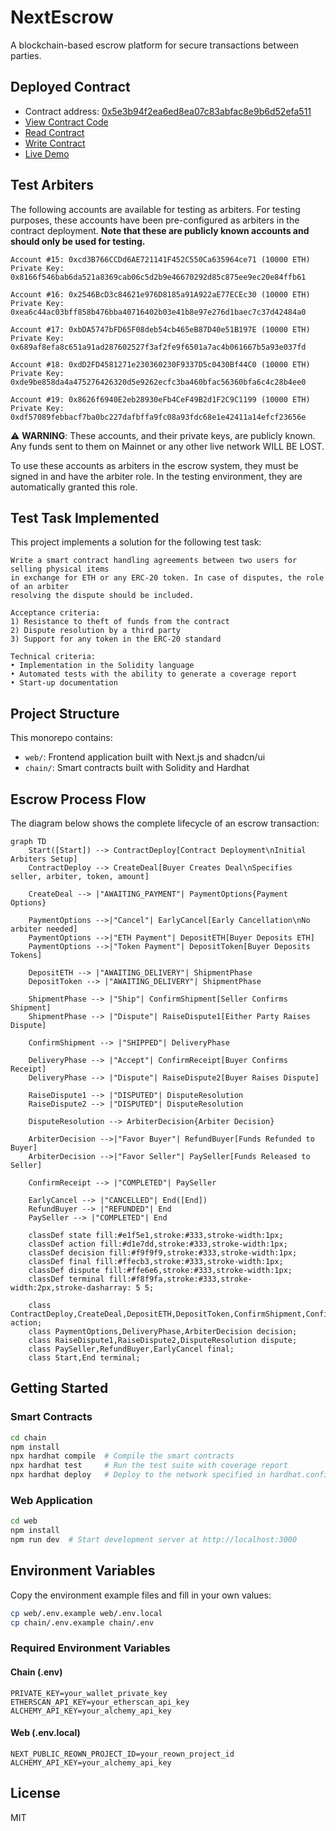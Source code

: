 # NextEscrow

A blockchain-based escrow platform for secure transactions between parties.

## Deployed Contract

- Contract address: [0x5e3b94f2ea6ed8ea07c83abfac8e9b6d52efa511](https://sepolia.etherscan.io/address/0x5e3b94f2ea6ed8ea07c83abfac8e9b6d52efa511#code)
- [View Contract Code](https://sepolia.etherscan.io/address/0x5e3b94f2ea6ed8ea07c83abfac8e9b6d52efa511#code)
- [Read Contract](https://sepolia.etherscan.io/address/0x5e3b94f2ea6ed8ea07c83abfac8e9b6d52efa511#readContract)
- [Write Contract](https://sepolia.etherscan.io/address/0x5e3b94f2ea6ed8ea07c83abfac8e9b6d52efa511#writeContract)
- [Live Demo](https://nextrope-git-main-cleanerzkps-projects.vercel.app/)

## Test Arbiters

The following accounts are available for testing as arbiters. For testing purposes, these accounts have been pre-configured as arbiters in the contract deployment. **Note that these are publicly known accounts and should only be used for testing.**

```
Account #15: 0xcd3B766CCDd6AE721141F452C550Ca635964ce71 (10000 ETH)
Private Key: 0x8166f546bab6da521a8369cab06c5d2b9e46670292d85c875ee9ec20e84ffb61

Account #16: 0x2546BcD3c84621e976D8185a91A922aE77ECEc30 (10000 ETH)
Private Key: 0xea6c44ac03bff858b476bba40716402b03e41b8e97e276d1baec7c37d42484a0

Account #17: 0xbDA5747bFD65F08deb54cb465eB87D40e51B197E (10000 ETH)
Private Key: 0x689af8efa8c651a91ad287602527f3af2fe9f6501a7ac4b061667b5a93e037fd

Account #18: 0xdD2FD4581271e230360230F9337D5c0430Bf44C0 (10000 ETH)
Private Key: 0xde9be858da4a475276426320d5e9262ecfc3ba460bfac56360bfa6c4c28b4ee0

Account #19: 0x8626f6940E2eb28930eFb4CeF49B2d1F2C9C1199 (10000 ETH)
Private Key: 0xdf57089febbacf7ba0bc227dafbffa9fc08a93fdc68e1e42411a14efcf23656e
```

⚠️ **WARNING**: These accounts, and their private keys, are publicly known. Any funds sent to them on Mainnet or any other live network WILL BE LOST.

To use these accounts as arbiters in the escrow system, they must be signed in and have the arbiter role. In the testing environment, they are automatically granted this role.

## Test Task Implemented

This project implements a solution for the following test task:

```
Write a smart contract handling agreements between two users for selling physical items 
in exchange for ETH or any ERC-20 token. In case of disputes, the role of an arbiter 
resolving the dispute should be included.

Acceptance criteria:
1) Resistance to theft of funds from the contract
2) Dispute resolution by a third party
3) Support for any token in the ERC-20 standard

Technical criteria:
• Implementation in the Solidity language
• Automated tests with the ability to generate a coverage report
• Start-up documentation
```

## Project Structure

This monorepo contains:

- `web/`: Frontend application built with Next.js and shadcn/ui
- `chain/`: Smart contracts built with Solidity and Hardhat

## Escrow Process Flow

The diagram below shows the complete lifecycle of an escrow transaction:

```mermaid
graph TD
    Start([Start]) --> ContractDeploy[Contract Deployment\nInitial Arbiters Setup]
    ContractDeploy --> CreateDeal[Buyer Creates Deal\nSpecifies seller, arbiter, token, amount]
    
    CreateDeal --> |"AWAITING_PAYMENT"| PaymentOptions{Payment Options}
    
    PaymentOptions -->|"Cancel"| EarlyCancel[Early Cancellation\nNo arbiter needed]
    PaymentOptions -->|"ETH Payment"| DepositETH[Buyer Deposits ETH]
    PaymentOptions -->|"Token Payment"| DepositToken[Buyer Deposits Tokens]
    
    DepositETH --> |"AWAITING_DELIVERY"| ShipmentPhase
    DepositToken --> |"AWAITING_DELIVERY"| ShipmentPhase
    
    ShipmentPhase --> |"Ship"| ConfirmShipment[Seller Confirms Shipment]
    ShipmentPhase --> |"Dispute"| RaiseDispute1[Either Party Raises Dispute]
    
    ConfirmShipment --> |"SHIPPED"| DeliveryPhase
    
    DeliveryPhase --> |"Accept"| ConfirmReceipt[Buyer Confirms Receipt]
    DeliveryPhase --> |"Dispute"| RaiseDispute2[Buyer Raises Dispute]
    
    RaiseDispute1 --> |"DISPUTED"| DisputeResolution
    RaiseDispute2 --> |"DISPUTED"| DisputeResolution
    
    DisputeResolution --> ArbiterDecision{Arbiter Decision}
    
    ArbiterDecision -->|"Favor Buyer"| RefundBuyer[Funds Refunded to Buyer]
    ArbiterDecision -->|"Favor Seller"| PaySeller[Funds Released to Seller]
    
    ConfirmReceipt --> |"COMPLETED"| PaySeller
    
    EarlyCancel --> |"CANCELLED"| End([End])
    RefundBuyer --> |"REFUNDED"| End
    PaySeller --> |"COMPLETED"| End
    
    classDef state fill:#e1f5e1,stroke:#333,stroke-width:1px;
    classDef action fill:#d1e7dd,stroke:#333,stroke-width:1px;
    classDef decision fill:#f9f9f9,stroke:#333,stroke-width:1px;
    classDef final fill:#ffecb3,stroke:#333,stroke-width:1px;
    classDef dispute fill:#ffe6e6,stroke:#333,stroke-width:1px;
    classDef terminal fill:#f8f9fa,stroke:#333,stroke-width:2px,stroke-dasharray: 5 5;
    
    class ContractDeploy,CreateDeal,DepositETH,DepositToken,ConfirmShipment,ConfirmReceipt action;
    class PaymentOptions,DeliveryPhase,ArbiterDecision decision;
    class RaiseDispute1,RaiseDispute2,DisputeResolution dispute;
    class PaySeller,RefundBuyer,EarlyCancel final;
    class Start,End terminal;
```

## Getting Started

### Smart Contracts

```bash
cd chain
npm install
npx hardhat compile  # Compile the smart contracts
npx hardhat test     # Run the test suite with coverage report
npx hardhat deploy   # Deploy to the network specified in hardhat.config.js
```

### Web Application

```bash
cd web
npm install
npm run dev  # Start development server at http://localhost:3000
```

## Environment Variables

Copy the environment example files and fill in your own values:

```bash
cp web/.env.example web/.env.local
cp chain/.env.example chain/.env
```

### Required Environment Variables

#### Chain (.env)
```
PRIVATE_KEY=your_wallet_private_key
ETHERSCAN_API_KEY=your_etherscan_api_key
ALCHEMY_API_KEY=your_alchemy_api_key
```

#### Web (.env.local)
```
NEXT_PUBLIC_REOWN_PROJECT_ID=your_reown_project_id
ALCHEMY_API_KEY=your_alchemy_api_key
```

## License

MIT 
